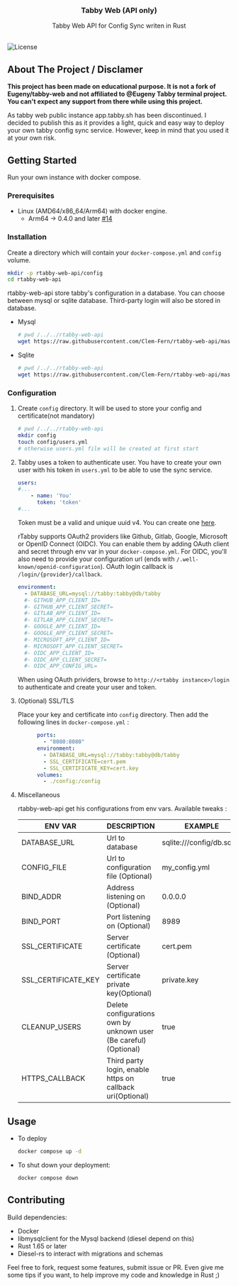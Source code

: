 <br/>
<p align="center">
  <h3 align="center">Tabby Web (API only)</h3>

  <p align="center">
    Tabby Web API for Config Sync writen in Rust
    <br/>
    <br/>
  </p>
</p>

![License](https://img.shields.io/github/license/Clem-Fern/rtabby-web-api) 

## About The Project / Disclamer

**This project has been made on educational purpose. It is not a fork of Eugeny/tabby-web and not affiliated to @Eugeny Tabby terminal project. You can't expect any support from there while using this project.**

As tabby web public instance app.tabby.sh has been discontinued. I decided to publish this as it provides a light, quick and easy way to deploy your own tabby config sync service. However, keep in mind that you used it at your own risk.

## Getting Started

Run your own instance with docker compose.

### Prerequisites

* Linux (AMD64/x86_64/Arm64) with docker engine.
  * Arm64 -> 0.4.0 and later [#14](https://github.com/Clem-Fern/rtabby-web-api/issues/14)

### Installation

Create a directory which will contain your `docker-compose.yml` and `config` volume.
```sh
mkdir -p rtabby-web-api/config
cd rtabby-web-api
```

rtabby-web-api store tabby's configuration in a database. You can choose between mysql or sqlite database. Third-party login will also be stored in database.

* Mysql
  ```sh
  # pwd /../../rtabby-web-api
  wget https://raw.githubusercontent.com/Clem-Fern/rtabby-web-api/master/docker-compose.yml
  ```

* Sqlite
  ```sh
  # pwd /../../rtabby-web-api
  wget https://raw.githubusercontent.com/Clem-Fern/rtabby-web-api/master/docker-compose-sqlite.yml -O docker-compose.yml
  ```

### Configuration

1. Create `config` directory. It will be used to store your config and certificate(not mandatory)

    ```sh
    # pwd /../../rtabby-web-api
    mkdir config
    touch config/users.yml
    # otherwise users.yml file will be created at first start 
    ```

2. Tabby uses a token to authenticate user. You have to create your own user with his token in `users.yml` to be able to use the sync service.

    ```yaml
    users:
    #...
        - name: 'You'
          token: 'token'
    #...
    ```
    Token must be a valid and unique uuid v4. You can create one [here](https://www.uuidgenerator.net/version4).

    rTabby supports OAuth2 providers like Github, Gitlab, Google, Microsoft or OpenID Connect (OIDC). You can enable them by adding OAuth client and secret through env var in your `docker-compose.yml`. For OIDC, you'll also need to provide your configuration url (ends with `/.well-known/openid-configuration`).
    OAuth login callback is `/login/{provider}/callback`.

    ```yml
    environment:
      - DATABASE_URL=mysql://tabby:tabby@db/tabby
      #- GITHUB_APP_CLIENT_ID=
      #- GITHUB_APP_CLIENT_SECRET=
      #- GITLAB_APP_CLIENT_ID=
      #- GITLAB_APP_CLIENT_SECRET=
      #- GOOGLE_APP_CLIENT_ID=
      #- GOOGLE_APP_CLIENT_SECRET=
      #- MICROSOFT_APP_CLIENT_ID=
      #- MICROSOFT_APP_CLIENT_SECRET=
      #- OIDC_APP_CLIENT_ID=
      #- OIDC_APP_CLIENT_SECRET=
      #- OIDC_APP_CONFIG_URL=
    ``` 

    When using OAuth prividers, browse to `http://<rtabby instance>/login` to authenticate and create your user and token.

3. (Optional) SSL/TLS

    Place your key and certificate into `config` directory. Then add the following lines in `docker-compose.yml` :
    ```yaml
          ports:
            - "8080:8080"
          environment:
            - DATABASE_URL=mysql://tabby:tabby@db/tabby
            - SSL_CERTIFICATE=cert.pem
            - SSL_CERTIFICATE_KEY=cert.key
          volumes:
            - ./config:/config
    ```

4. Miscellaneous
    
    rtabby-web-api get his configurations from env vars. Available tweaks :

    | ENV VAR | DESCRIPTION | EXAMPLE | DEFAULT |
    |---------|-------------|---------|---------|
    |DATABASE_URL|Url to database|sqlite:///config/db.sqlite|-|
    |CONFIG_FILE|Url to configuration file (Optional)|my_config.yml|users.yml|
    |BIND_ADDR|Address listening on (Optional)|0.0.0.0|0.0.0.0|
    |BIND_PORT|Port listening on (Optional)|8989|8080|
    |SSL_CERTIFICATE|Server certificate (Optional)|cert.pem|None|
    |SSL_CERTIFICATE_KEY|Server certificate private key(Optional)|private.key|None|    
    |CLEANUP_USERS|Delete configurations own by unknown user (Be careful)(Optional)|true|false|
    |HTTPS_CALLBACK|Third party login, enable https on callback uri(Optional)|true|false|  

## Usage

* To deploy
  ```sh
  docker compose up -d
  ```

* To shut down your deployment:
  ```sh
  docker compose down
  ```

## Contributing

Build dependencies:
  * Docker 
  * libmysqlclient for the Mysql backend (diesel depend on this)
  * Rust 1.65 or later
  * Diesel-rs to interact with migrations and schemas

Feel free to fork, request some features, submit issue or PR. Even give me some tips if you want, to help improve my code and knowledge in Rust ;)
